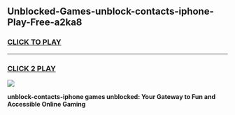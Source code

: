 
## Unblocked-Games-unblock-contacts-iphone-Play-Free-a2ka8
<h3>
<a href="https://premium76.site?title=unblock-contacts-iphone&ref=23A">CLICK TO PLAY</a></h3>
<hr>

<h3>
<a href="https://premium76.site?title=unblock-contacts-iphone&ref=23A">CLICK 2 PLAY</a>
  
</h3>

<a href="https://premium76.site?title=unblock-contacts-iphone&ref=23A"><img src="https://clearcache.store/games.png"></a>


**unblock-contacts-iphone games unblocked: Your Gateway to Fun and Accessible Online Gaming**
